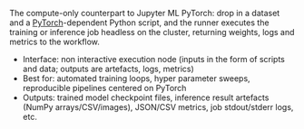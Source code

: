 The compute-only counterpart to Jupyter ML PyTorch: drop in a dataset and a [PyTorch](https://docs.pytorch.org/)-dependent Python script, and the runner executes the training or inference job headless on the cluster, returning weights, logs and metrics to the workflow. 

- Interface: non interactive execution node (inputs in the form of scripts and data; outputs are artefacts, logs, metrics)
- Best for: automated training loops, hyper parameter sweeps, reproducible pipelines centered on PyTorch
- Outputs: trained model checkpoint files, inference result artefacts (NumPy arrays/CSV/images), JSON/CSV metrics, job stdout/stderr logs, etc.
